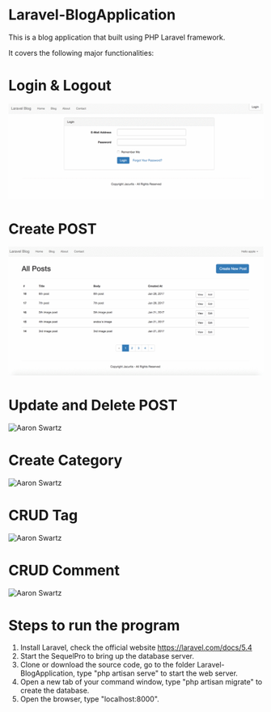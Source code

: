 
# Laravel-BlogApplication

This is a blog application that built using PHP Laravel framework.

It covers the following major functionalities:

# Login & Logout

![Aaron Swartz](https://github.com/elva329/Laravel-Blog-Application/raw/master/screenshots/Login%20%26%20Logout.gif)

# Create POST

![Aaron Swartz](https://github.com/elva329/Laravel-Blog-Application/raw/master/screenshots/create_post.gif)

# Update and Delete POST

![Aaron Swartz](https://github.com/elva329/Laravel-BlogApplication/raw/master/screenshots/Update%20%26%20Delete%20Post.gif)

# Create Category

![Aaron Swartz](https://github.com/elva329/Laravel-BlogApplication/raw/master/screenshots/create_category.gif)

# CRUD Tag

![Aaron Swartz](https://github.com/elva329/Laravel-BlogApplication/raw/master/screenshots/CRUD_tags.gif)

# CRUD Comment

![Aaron Swartz](https://github.com/elva329/Laravel-BlogApplication/raw/master/screenshots/CRUD_comment.gif)

# Steps to run the program

1. Install Laravel, check the official website https://laravel.com/docs/5.4
2. Start the SequelPro to bring up the database server.
3. Clone or download the source code, go to the folder Laravel-BlogApplication, type "php artisan serve" to start the web server.
4. Open a new tab of your command window, type "php artisan migrate" to create the database.
5. Open the browser, type "localhost:8000".
